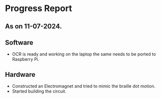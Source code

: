 
# Progress Report 

## As on 11-07-2024.

## Software
- OCR is ready and working on the laptop the same needs to be ported to Raspberry Pi.

## Hardware
- Constructed an Electromagnet and tried to mimic the braille dot motion.
- Started building the circuit.
